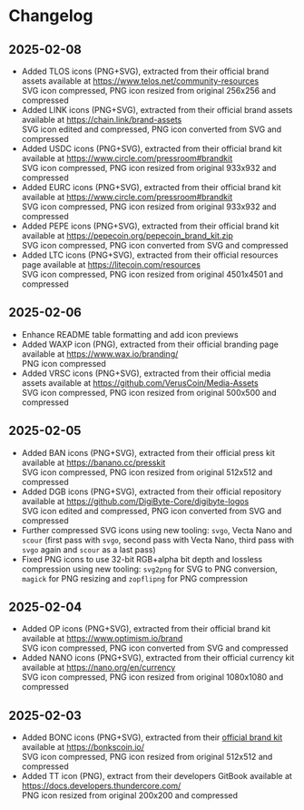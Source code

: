 # Changelog

## 2025-02-08

- Added TLOS icons (PNG+SVG), extracted from their official brand assets available at <https://www.telos.net/community-resources><br>
  SVG icon compressed, PNG icon resized from original 256x256 and compressed
- Added LINK icons (PNG+SVG), extracted from their official brand assets available at <https://chain.link/brand-assets><br>
  SVG icon edited and compressed, PNG icon converted from SVG and compressed
- Added USDC icons (PNG+SVG), extracted from their official brand kit available at <https://www.circle.com/pressroom#brandkit><br>
  SVG icon compressed, PNG icon resized from original 933x932 and compressed
- Added EURC icons (PNG+SVG), extracted from their official brand kit available at <https://www.circle.com/pressroom#brandkit><br>
  SVG icon compressed, PNG icon resized from original 933x932 and compressed
- Added PEPE icons (PNG+SVG), extracted from their official brand kit available at <https://pepecoin.org/pepecoin_brand_kit.zip><br>
  SVG icon compressed, PNG icon converted from SVG and compressed
- Added LTC icons (PNG+SVG), extracted from their official resources page available at <https://litecoin.com/resources><br>
  SVG icon compressed, PNG icon resized from original 4501x4501 and compressed

## 2025-02-06

- Enhance README table formatting and add icon previews
- Added WAXP icon (PNG), extracted from their official branding page available at <https://www.wax.io/branding/><br>
  PNG icon compressed
- Added VRSC icons (PNG+SVG), extracted from their official media assets available at <https://github.com/VerusCoin/Media-Assets><br>
  SVG icon compressed, PNG icon resized from original 500x500 and compressed

## 2025-02-05

- Added BAN icons (PNG+SVG), extracted from their official press kit available at <https://banano.cc/presskit><br>
  SVG icon compressed, PNG icon resized from original 512x512 and compressed
- Added DGB icons (PNG+SVG), extracted from their official repository available at <https://github.com/DigiByte-Core/digibyte-logos><br>
  SVG icon edited and compressed, PNG icon converted from SVG and compressed
- Further compressed SVG icons using new tooling: `svgo`, Vecta Nano and `scour` (first pass with `svgo`, second pass with Vecta Nano, third pass with `svgo` again and `scour` as a last pass)
- Fixed PNG icons to use 32-bit RGB+alpha bit depth and lossless compression using new tooling: `svg2png` for SVG to PNG conversion, `magick` for PNG resizing and `zopflipng` for PNG compression

## 2025-02-04

- Added OP icons (PNG+SVG), extracted from their official brand kit available at <https://www.optimism.io/brand><br>
  SVG icon compressed, PNG icon converted from SVG and compressed
- Added NANO icons (PNG+SVG), extracted from their official currency kit available at <https://nano.org/en/currency><br>
  SVG icon compressed, PNG icon resized from original 1080x1080 and compressed

## 2025-02-03

- Added BONC icons (PNG+SVG), extracted from their [official brand kit](https://bonc.bonkscoin.io/BONCBrandKit.zip) available at <https://bonkscoin.io/><br>
  SVG icon compressed, PNG icon resized from original 512x512 and compressed
- Added TT icon (PNG), extract from their developers GitBook available at https://docs.developers.thundercore.com/<br>
  PNG icon resized from original 200x200 and compressed
